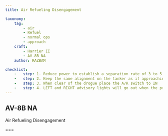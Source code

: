 ```yaml
---
title: Air Refueling Disengagement

taxonomy:
    tag:
        - air
        - Refuel
        - normal ops
        - approach
    craft:
        - Harrier II
        - AV-8B NA
    author: RAZBAM

checklist:
    -   step: 1. Reduce power to establish a separation rate of 3 to 5 knots. 
    -   step: 2. Keep the same alignment on the tanker as if approaching. 
    -   step: 3. When clear of the drogue place the A/R switch to IN 
    -   step: 4. LEFT and RIGHT advisory lights will go out when the probe is fully retracted or if PRESS selected. 
---
```


## AV-8B NA 
Air Refueling Disengagement

===



